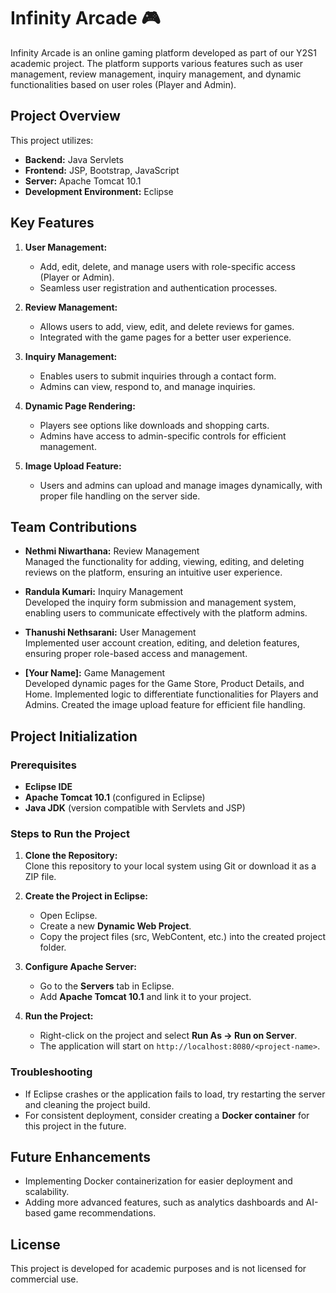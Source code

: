 # Infinity Arcade 🎮  

Infinity Arcade is an online gaming platform developed as part of our Y2S1 academic project. The platform supports various features such as user management, review management, inquiry management, and dynamic functionalities based on user roles (Player and Admin).  

## Project Overview  
This project utilizes:  
- **Backend:** Java Servlets  
- **Frontend:** JSP, Bootstrap, JavaScript  
- **Server:** Apache Tomcat 10.1  
- **Development Environment:** Eclipse  

## Key Features  
1. **User Management:**  
   - Add, edit, delete, and manage users with role-specific access (Player or Admin).  
   - Seamless user registration and authentication processes.  

2. **Review Management:**  
   - Allows users to add, view, edit, and delete reviews for games.  
   - Integrated with the game pages for a better user experience.  

3. **Inquiry Management:**  
   - Enables users to submit inquiries through a contact form.  
   - Admins can view, respond to, and manage inquiries.  

4. **Dynamic Page Rendering:**  
   - Players see options like downloads and shopping carts.  
   - Admins have access to admin-specific controls for efficient management.  

5. **Image Upload Feature:**  
   - Users and admins can upload and manage images dynamically, with proper file handling on the server side.  

## Team Contributions  
- **Nethmi Niwarthana:** Review Management  
  Managed the functionality for adding, viewing, editing, and deleting reviews on the platform, ensuring an intuitive user experience.  

- **Randula Kumari:** Inquiry Management  
  Developed the inquiry form submission and management system, enabling users to communicate effectively with the platform admins.  

- **Thanushi Nethsarani:** User Management  
  Implemented user account creation, editing, and deletion features, ensuring proper role-based access and management.  

- **[Your Name]:** Game Management  
  Developed dynamic pages for the Game Store, Product Details, and Home. Implemented logic to differentiate functionalities for Players and Admins. Created the image upload feature for efficient file handling.  

## Project Initialization  
### Prerequisites  
- **Eclipse IDE**  
- **Apache Tomcat 10.1** (configured in Eclipse)  
- **Java JDK** (version compatible with Servlets and JSP)  

### Steps to Run the Project  
1. **Clone the Repository:**  
   Clone this repository to your local system using Git or download it as a ZIP file.  

2. **Create the Project in Eclipse:**  
   - Open Eclipse.  
   - Create a new **Dynamic Web Project**.  
   - Copy the project files (src, WebContent, etc.) into the created project folder.  

3. **Configure Apache Server:**  
   - Go to the **Servers** tab in Eclipse.  
   - Add **Apache Tomcat 10.1** and link it to your project.  

4. **Run the Project:**  
   - Right-click on the project and select **Run As → Run on Server**.  
   - The application will start on `http://localhost:8080/<project-name>`.  

### Troubleshooting  
- If Eclipse crashes or the application fails to load, try restarting the server and cleaning the project build.  
- For consistent deployment, consider creating a **Docker container** for this project in the future.  

## Future Enhancements  
- Implementing Docker containerization for easier deployment and scalability.  
- Adding more advanced features, such as analytics dashboards and AI-based game recommendations.  

## License  
This project is developed for academic purposes and is not licensed for commercial use.